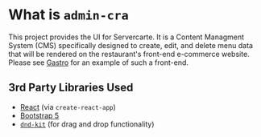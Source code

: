 # What is `admin-cra`

This project provides the UI for Servercarte. It is a Content Managment System (CMS) specifically designed to create, edit, and delete menu data that will be rendered on the restaurant's front-end e-commerce website. Please see [Gastro](https:://github.com/CaninoDev/gastro-template.git) for an example of such a front-end. 

## 3rd Party Libraries Used

* [React](https://reactjs.org) (via `create-react-app`)
* [Bootstrap 5](https://getbootstrap.com/docs/5.0/getting-started/introduction/)
* [`dnd-kit`](https://dndkit.com) (for drag and drop functionality)



